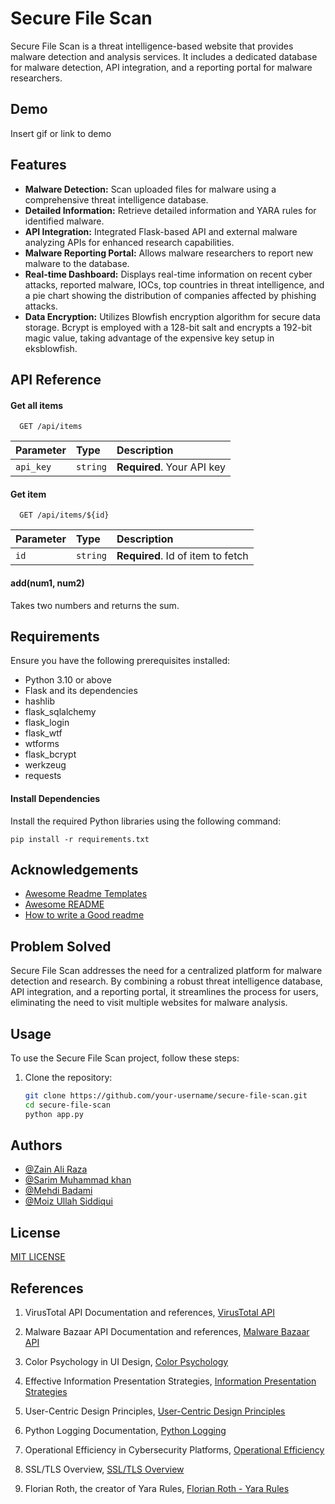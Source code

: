 
# Secure File Scan

Secure File Scan is a threat intelligence-based website that provides malware detection and analysis services. It includes a dedicated database for malware detection, API integration, and a reporting portal for malware researchers.


## Demo

Insert gif or link to demo


## Features

- **Malware Detection:** Scan uploaded files for malware using a comprehensive threat intelligence database.
- **Detailed Information:** Retrieve detailed information and YARA rules for identified malware.
- **API Integration:** Integrated Flask-based API and external malware analyzing APIs for enhanced research capabilities.
- **Malware Reporting Portal:** Allows malware researchers to report new malware to the database.
- **Real-time Dashboard:** Displays real-time information on recent cyber attacks, reported malware, IOCs, top countries in threat intelligence, and a pie chart showing the distribution of companies affected by phishing attacks.
- **Data Encryption:** Utilizes Blowfish encryption algorithm for secure data storage. Bcrypt is employed with a 128-bit salt and encrypts a 192-bit magic value, taking advantage of the expensive key setup in eksblowfish.

## API Reference

#### Get all items

```http
  GET /api/items
```

| Parameter | Type     | Description                |
| :-------- | :------- | :------------------------- |
| `api_key` | `string` | **Required**. Your API key |

#### Get item

```http
  GET /api/items/${id}
```

| Parameter | Type     | Description                       |
| :-------- | :------- | :-------------------------------- |
| `id`      | `string` | **Required**. Id of item to fetch |

#### add(num1, num2)

Takes two numbers and returns the sum.


## Requirements

Ensure you have the following prerequisites installed:

- Python 3.10 or above
- Flask and its dependencies
- hashlib
- flask_sqlalchemy
- flask_login
- flask_wtf
- wtforms
- flask_bcrypt
- werkzeug
- requests

#### Install Dependencies

Install the required Python libraries using the following command:

    pip install -r requirements.txt


## Acknowledgements

 - [Awesome Readme Templates](https://awesomeopensource.com/project/elangosundar/awesome-README-templates)
 - [Awesome README](https://github.com/matiassingers/awesome-readme)
 - [How to write a Good readme](https://bulldogjob.com/news/449-how-to-write-a-good-readme-for-your-github-project)


## Problem Solved

Secure File Scan addresses the need for a centralized platform for malware detection and research. By combining a robust threat intelligence database, API integration, and a reporting portal, it streamlines the process for users, eliminating the need to visit multiple websites for malware analysis.
## Usage

To use the Secure File Scan project, follow these steps:

1. Clone the repository:

   ```bash
   git clone https://github.com/your-username/secure-file-scan.git
   cd secure-file-scan
   python app.py
## Authors
- [@Zain Ali Raza](https://www.linkedin.com/in/zain-ali-raza-7372b1219/)
- [@Sarim Muhammad khan](https://www.linkedin.com/in/sarim-mohammed-khan-65bb921a3/)
- [@Mehdi Badami](https://www.linkedin.com/in/mehdi-badami-bb1509258/)
- [@Moiz Ullah Siddiqui](https://www.linkedin.com/in/moiz-sid/)
## License

[MIT LICENSE](https://github.com/0xZainRaza/Secure-File-Scan/blob/main/LICENSE)




## References

1. VirusTotal API Documentation and references,
   [VirusTotal API](https://docs.virustotal.com/reference/public-vs-premium-api)

2. Malware Bazaar API Documentation and references,
   [Malware Bazaar API](https://bazaar.abuse.ch/api/)

3. Color Psychology in UI Design,
   [Color Psychology](www.example.com/color-psychology)

4. Effective Information Presentation Strategies,
   [Information Presentation Strategies](www.example.com/information-presentation)

5. User-Centric Design Principles,
   [User-Centric Design Principles](www.example.com/user-centric-design)

6. Python Logging Documentation,
   [Python Logging](https://docs.python.org/3/library/logging.html)

7. Operational Efficiency in Cybersecurity Platforms,
   [Operational Efficiency](www.example.com/operational-efficiency-cybersecurity)

8. SSL/TLS Overview,
   [SSL/TLS Overview](www.example.com/ssl-tls-overview)

9. Florian Roth, the creator of Yara Rules,
   [Florian Roth - Yara Rules](https://github.com/Neo23x0)

